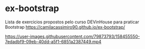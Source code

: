 # ex-bootstrap
Lista de exercicios propostos pelo curso DEVinHouse para praticar Bootstrap
https://camilacassimiro90.github.io/ex-bootstrap/


https://user-images.githubusercontent.com/79873793/158455550-7edadbf9-09eb-40dd-a5f1-6851a2387449.mp4

